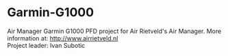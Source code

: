 # Garmin-G1000
Air Manager Garmin G1000 PFD project for Air Rietveld's Air Manager. More information at: http://www.airrietveld.nl<br>
Project leader: Ivan Subotic
